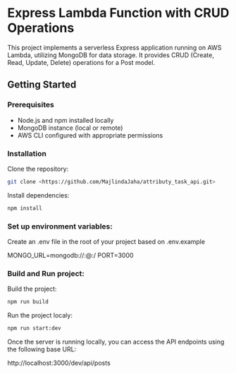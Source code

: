 # Express Lambda Function with CRUD Operations

This project implements a serverless Express application running on AWS Lambda, utilizing MongoDB for data storage. It provides CRUD (Create, Read, Update, Delete) operations for a Post model.

## Getting Started

### Prerequisites

- Node.js and npm installed locally
- MongoDB instance (local or remote)
- AWS CLI configured with appropriate permissions

### Installation

Clone the repository:

```bash
git clone <https://github.com/MajlindaJaha/attributy_task_api.git>
```

Install dependencies:

```bash
npm install
```

### Set up environment variables:

Create an .env file in the root of your project based on .env.example

MONGO_URL=mongodb://<username>:<password>@<hostname>:<port>/<database>
PORT=3000

### Build and Run project:

Build the project:

```bash
npm run build
```

Run the project localy:

```bash
npm run start:dev
```

Once the server is running locally, you can access the API endpoints using the following base URL:

http://localhost:3000/dev/api/posts
